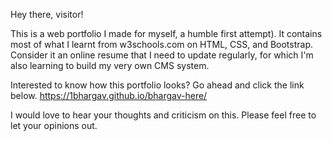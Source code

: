 Hey there, visitor!

This is a web portfolio I made for myself, a humble first attempt). It contains most of what I learnt from w3schools.com on HTML, CSS, and Bootstrap. Consider it an online resume that I need to update regularly, for which I'm also learning to build my very own CMS system.

Interested to know how this portfolio looks? Go ahead and click the link below. 
https://1bhargav.github.io/bhargav-here/

I would love to hear your thoughts and criticism on this. Please feel free to let your opinions out.
